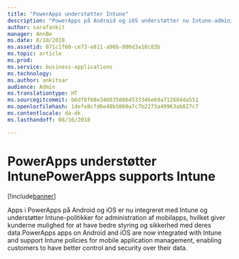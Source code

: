 ```yaml
---
title: "PowerApps understøtter Intune"
description: "PowerApps på Android og iOS understøtter nu Intune-administration af mobilapps"
author: sarafankit
manager: AnnBe
ms.date: 8/10/2018
ms.assetid: 071c1f60-ce73-e811-a96b-000d3a18c83b
ms.topic: article
ms.prod: 
ms.service: business-applications
ms.technology: 
ms.author: ankitsar
audience: Admin
ms.translationtype: HT
ms.sourcegitcommit: b6df0f68e3460358864533346e69a712684da551
ms.openlocfilehash: 1defe8cfd6e48b5060a7c7b2273a49963ab827c7
ms.contentlocale: da-dk
ms.lasthandoff: 08/16/2018

---
```

# <a name="powerapps-supports-intune"></a><span data-ttu-id="28175-103">PowerApps understøtter Intune</span><span class="sxs-lookup"><span data-stu-id="28175-103">PowerApps supports Intune</span></span>


[!include[banner](../../includes/banner.md)]

<span data-ttu-id="28175-104">Apps i PowerApps på Android og iOS er nu integreret med Intune og understøtter Intune-politikker for administration af mobilapps, hvilket giver kunderne mulighed for at have bedre styring og sikkerhed med deres data.</span><span class="sxs-lookup"><span data-stu-id="28175-104">PowerApps apps on Android and iOS are now integrated with Intune and support Intune policies for mobile application management, enabling customers to have better control and security over their data.</span></span>

